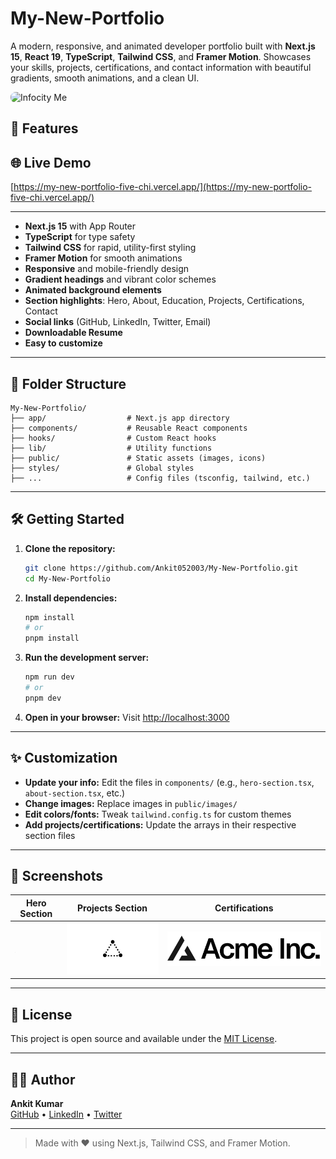 # My-New-Portfolio

A modern, responsive, and animated developer portfolio built with **Next.js 15**, **React 19**, **TypeScript**, **Tailwind CSS**, and **Framer Motion**. Showcases your skills, projects, certifications, and contact information with beautiful gradients, smooth animations, and a clean UI.

<img src="https://github.com/user-attachments/assets/75125e9b-7249-4375-b984-01b209cf9513" alt="Infocity Me" width="150" height="150" style="border-radius: 8px; object-fit: cover;">

## 🚀 Features


## 🌐 Live Demo

[https://my-new-portfolio-five-chi.vercel.app/](https://my-new-portfolio-five-chi.vercel.app/)

---

- **Next.js 15** with App Router
- **TypeScript** for type safety
- **Tailwind CSS** for rapid, utility-first styling
- **Framer Motion** for smooth animations
- **Responsive** and mobile-friendly design
- **Gradient headings** and vibrant color schemes
- **Animated background elements**
- **Section highlights**: Hero, About, Education, Projects, Certifications, Contact
- **Social links** (GitHub, LinkedIn, Twitter, Email)
- **Downloadable Resume**
- **Easy to customize**

---

## 📂 Folder Structure

```
My-New-Portfolio/
├── app/                  # Next.js app directory
├── components/           # Reusable React components
├── hooks/                # Custom React hooks
├── lib/                  # Utility functions
├── public/               # Static assets (images, icons)
├── styles/               # Global styles
├── ...                   # Config files (tsconfig, tailwind, etc.)
```

---

## 🛠️ Getting Started

1. **Clone the repository:**
   ```bash
   git clone https://github.com/Ankit052003/My-New-Portfolio.git
   cd My-New-Portfolio
   ```
2. **Install dependencies:**
   ```bash
   npm install
   # or
   pnpm install
   ```
3. **Run the development server:**
   ```bash
   npm run dev
   # or
   pnpm dev
   ```
4. **Open in your browser:**
   Visit [http://localhost:3000](http://localhost:3000)

---

## ✨ Customization

- **Update your info:** Edit the files in `components/` (e.g., `hero-section.tsx`, `about-section.tsx`, etc.)
- **Change images:** Replace images in `public/images/`
- **Edit colors/fonts:** Tweak `tailwind.config.ts` for custom themes
- **Add projects/certifications:** Update the arrays in their respective section files

---

## 📸 Screenshots

| Hero Section | Projects Section | Certifications |
|--------------|-----------------|---------------|
| ![Hero](public/placeholder.jpg) | ![Projects](public/placeholder-logo.png) | ![Certs](public/placeholder-logo.svg) |

---

## 📄 License

This project is open source and available under the [MIT License](LICENSE).

---

## 🙋‍♂️ Author

**Ankit Kumar**  
[GitHub](https://github.com/Ankit052003) • [LinkedIn](https://www.linkedin.com/in/ankit-kumar-501356301/) • [Twitter](https://x.com/ANKIT052003)

---

> Made with ❤️ using Next.js, Tailwind CSS, and Framer Motion.

